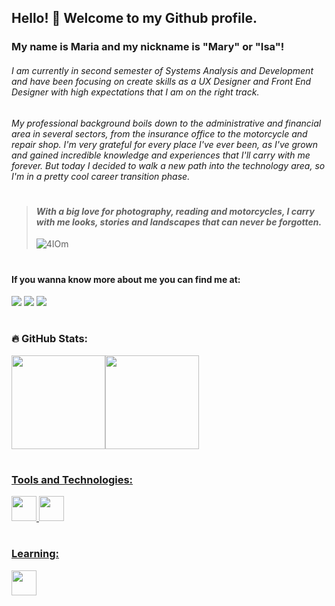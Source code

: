 ## Hello! 👋  Welcome to my Github profile.
### My name is Maria and my nickname is "Mary" or "Isa"!

###### I am currently in second semester of Systems Analysis and Development and have been focusing on create skills as a UX Designer and Front End Designer with high expectations that I am on the right track.

###### My professional background boils down to the administrative and financial area in several sectors, from the insurance office to the motorcycle and repair shop. I'm very grateful for every place I've ever been, as I've grown and gained incredible knowledge and experiences that I'll carry with me forever. But today I decided to walk a new path into the technology area, so I'm in a pretty cool career transition phase.
#

> #### *With a big love for photography, reading and motorcycles, I carry with me looks, stories and landscapes that can never be forgotten.*
> ![4IOm](https://user-images.githubusercontent.com/116117998/227090014-dde84e2c-8429-4c66-8200-be24be392ef2.gif)

#

#### If you wanna know more about me you can find me at: 
<a href="https://instagram.com/wholelotta.mary" target="_blank"><img src="https://img.shields.io/badge/-Instagram-%23E4405F?style=for-the-badge&logo=instagram&logoColor=white" target="_blank"></a>
 <a href="https://www.linkedin.com/in/mariaisarocha/" target="_blank"><img src="https://img.shields.io/badge/-LinkedIn-%230077B5?style=for-the-badge&logo=linkedin&logoColor=white" target="_blank"></a> 
<a href ="mailto:m.isabelarocha@gmail.com"><img src="https://img.shields.io/badge/Gmail-D14836?style=for-the-badge&logo=gmail&logoColor=white" target="_blank"></a>
#

### :fire: GitHub Stats:
<div> 
<a href="https://github.com/m-isabelarocha">
<img height="150em" src="https://github-readme-stats.vercel.app/api/top-langs/?username=m-isabelarocha&layout=compact&langs_count=7&theme=dracula"/><img height="150em" src="https://github-readme-stats.vercel.app/api?username=m-isabelarocha&show_icons=true&theme=dracula&include_all_commits=true&count_private=true"/>
</div>
 
#
### Tools and Technologies:
<img src="https://cdn.jsdelivr.net/gh/devicons/devicon/icons/html5/html5-plain-wordmark.svg" width="40" height="40"/> <img src="https://cdn.jsdelivr.net/gh/devicons/devicon/icons/css3/css3-plain-wordmark.svg" width="40" height="40"/>
#
### Learning:
<img src="https://cdn.jsdelivr.net/gh/devicons/devicon/icons/javascript/javascript-original.svg" width="40" height="40"/>
